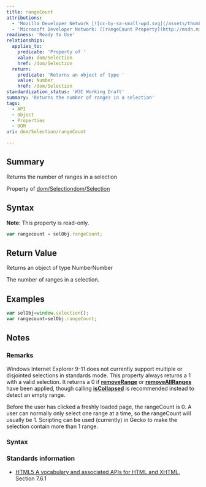 ```yaml
---
title: rangeCount
attributions:
  - 'Mozilla Developer Network [![cc-by-sa-small-wpd.svg](/assets/thumb/8/8c/cc-by-sa-small-wpd.svg/120px-cc-by-sa-small-wpd.svg.png)](http://creativecommons.org/licenses/by-sa/3.0/us/): [[Selection.rangeCount](https://developer.mozilla.org/en-US/docs/Web/API/Selection.rangeCount) Article]'
  - 'Microsoft Developer Network: [[rangeCount Property](http://msdn.microsoft.com/en-us/library/ie/ff974693(v=vs.85).aspx) Article]'
readiness: 'Ready to Use'
relationships:
  applies_to:
    predicate: 'Property of '
    value: dom/Selection
    href: /dom/Selection
  return:
    predicate: 'Returns an object of type '
    value: Number
    href: /dom/Selection
standardization_status: 'W3C Working Draft'
summary: 'Returns the number of ranges in a selection'
tags:
  - API
  - Object
  - Properties
  - DOM
uri: dom/Selection/rangeCount

---
```

## <span>Summary</span>

Returns the number of ranges in a selection

Property of [dom/Selection](/dom/Selection)[dom/Selection](/dom/Selection)

## <span>Syntax</span>

**Note**: This property is read-only.

``` js
var rangecount = selObj.rangeCount;
```

## <span>Return Value</span>

Returns an object of type NumberNumber

The number of ranges in a selection.

## <span>Examples</span>

``` js
var selObj=window.selection();
var rangecount=selObj.rangeCount;
```

## <span>Notes</span>

### <span>Remarks</span>

Windows Internet Explorer 9-11 does not currently support multiple or disjointed selections in standards mode. This property always returns a 1 with a valid selection. It returns a 0 if [**removeRange**](/dom/Selection/removeRange) or [**removeAllRanges**](/dom/Selection/removeAllRanges) have been applied, though calling [**isCollapsed**](/dom/Selection/isCollapsed) is recommended instead to detect an empty range.

Before the user has clicked a freshly loaded page, the rangeCount is 0. A user can normally only select one range at a time, so the rangeCount will usually be 1. Scripting can be used (currently) in Gecko to make the selection contain more than 1 range.

### <span>Syntax</span>

### <span>Standards information</span>

-   [HTML5 A vocabulary and associated APIs for HTML and XHTML](http://go.microsoft.com/fwlink/p/?linkid=221374), Section 7.6.1
